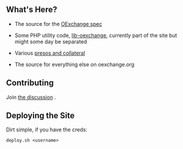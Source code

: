 What's Here?
------------

* The source for the [OExchange spec](http://github.com/willmeyer/OExchange/tree/master/www.oexchange.org/webroot/spec/) 

* Some PHP utility code, [lib-oexchange](http://github.com/willmeyer/OExchange/tree/master/www.oexchange.org/webroot/lib-oexchange/), currently part of the site but might some day be separated

* Various [presos and collateral](http://github.com/willmeyer/OExchange/tree/master/presos/)

* The source for everything else on oexchange.org


Contributing
------------

Join [the discussion](http://groups.google.com/groupo/exchange) .


Deploying the Site
------------------

Dirt simple, if you have the creds:

`deploy.sh <username>`


